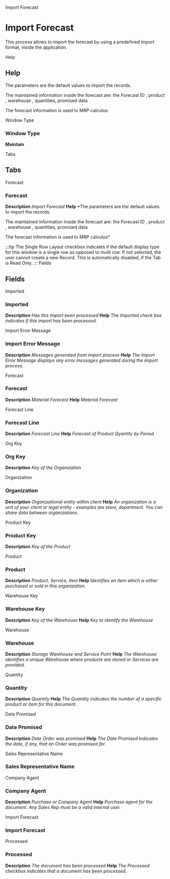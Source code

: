 
Import Forecast
# Import Forecast


This process allows to import the forecast by using a predefined import format,  inside the application.

Help
## Help

The parameters are the default values to import the records.


The maintained information inside the forecast are: the Forecast ID , product , warehouse ,  quantities, promised data


The forecast information is used to MRP calculus

Window Type
### Window Type

**Maintain**


Tabs
## Tabs


Forecast
### Forecast

**Description**
 *Import Forecast*
**Help**
 *The parameters are the default values to import the records.


The maintained information inside the forecast are: the Forecast ID , product , warehouse ,  quantities, promised data


The forecast information is used to MRP calculus*

:::tip
The Single Row Layout checkbox indicates if the default display type for this window is a single row as opposed to multi row.
If not selected, the user cannot create a new Record.  This is automatically disabled, if the Tab is Read Only.
:::
Fields
## Fields


Imported
### Imported

**Description**
 *Has this import been processed*
**Help**
 *The Imported check box indicates if this import has been processed.*

Import Error Message
### Import Error Message

**Description**
 *Messages generated from import process*
**Help**
 *The Import Error Message displays any error messages generated during the import process.*

Forecast
### Forecast

**Description**
 *Material Forecast*
**Help**
 *Material Forecast*

Forecast Line
### Forecast Line

**Description**
 *Forecast Line*
**Help**
 *Forecast of Product Qyantity by Period*

Org Key
### Org Key

**Description**
 *Key of the Organization*

Organization
### Organization

**Description**
 *Organizational entity within client*
**Help**
 *An organization is a unit of your client or legal entity - examples are store, department. You can share data between organizations.*

Product Key
### Product Key

**Description**
 *Key of the Product*

Product
### Product

**Description**
 *Product, Service, Item*
**Help**
 *Identifies an item which is either purchased or sold in this organization.*

Warehouse Key
### Warehouse Key

**Description**
 *Key of the Warehouse*
**Help**
 *Key to identify the Warehouse*

Warehouse
### Warehouse

**Description**
 *Storage Warehouse and Service Point*
**Help**
 *The Warehouse identifies a unique Warehouse where products are stored or Services are provided.*

Quantity
### Quantity

**Description**
 *Quantity*
**Help**
 *The Quantity indicates the number of a specific product or item for this document.*

Date Promised
### Date Promised

**Description**
 *Date Order was promised*
**Help**
 *The Date Promised indicates the date, if any, that an Order was promised for.*

Sales Representative Name
### Sales Representative Name


Company Agent
### Company Agent

**Description**
 *Purchase or Company Agent*
**Help**
 *Purchase agent for the document. Any Sales Rep must be a valid internal user.*

Import Forecast
### Import Forecast


Processed
### Processed

**Description**
 *The document has been processed*
**Help**
 *The Processed checkbox indicates that a document has been processed.*

